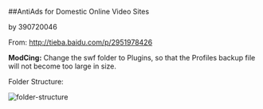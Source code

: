 ##AntiAds for Domestic Online Video Sites

by 390720046

From: http://tieba.baidu.com/p/2951978426

**ModCing:** Change the swf folder to Plugins, so that the Profiles backup file will not become too large in size.

Folder Structure:

![folder-structure](https://raw.githubusercontent.com/dupontjoy/userChrome.js-Collections-/master/CingFox/img/folder-structure.jpg)